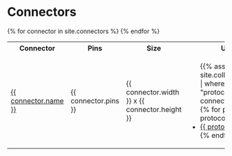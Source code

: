 # Connectors

<table>
    <tr>
        <th>Connector</th>
        <th>Pins</th>
        <th>Size</th>
        <th>Used by</th>
    </tr>
    {% for connector in site.connectors %}
    <tr>
        <td><a href="{{ connector.url }}">{{ connector.name }}</a></td>
        <td>{{ connector.pins }}</td>
        <td>{{ connector.width }} x {{ connector.height }}</td>
        <td>
            <ul>
                {{% assign protocols = site.collections.protocols | where_exp:"protocol", "protocol.connector == connector.name" %}}
                {% for protocol in protocols %}
                <li><a href="{{ protocol.url }}">{{ protocol.name }}</a></li>
                {% endfor %}
            </ul>
        </td>
    </tr>
    {% endfor %}
</table>
